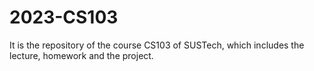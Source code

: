 # 2023-CS103
It is the repository of the course CS103 of SUSTech, which includes the lecture, homework and the project.
